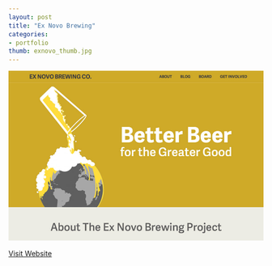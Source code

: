 ```yaml
---
layout: post
title: "Ex Novo Brewing"
categories:
- portfolio
thumb: exnovo_thumb.jpg
---
```


<img src="/assets/images/portfolio/exnovo_main.jpg" alt="Ex Novo Brewing">

[Visit Website](http://exnovobrew.com)